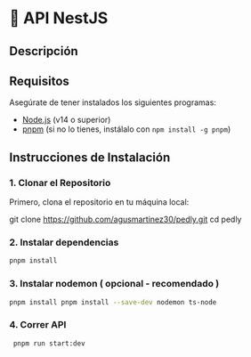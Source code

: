 # 🚀 API NestJS

## Descripción


## Requisitos

Asegúrate de tener instalados los siguientes programas:

- [Node.js](https://nodejs.org/) (v14 o superior)
- [pnpm](https://pnpm.io/) (si no lo tienes, instálalo con `npm install -g pnpm`)

## Instrucciones de Instalación


### 1. Clonar el Repositorio

Primero, clona el repositorio en tu máquina local:

git clone https://github.com/agusmartinez30/pedly.git
cd pedly

### 2. Instalar dependencias
```bash
pnpm install
```

### 3. Instalar nodemon ( opcional - recomendado )

```bash
pnpm install pnpm install --save-dev nodemon ts-node
```


### 4. Correr API

```bash
 pnpm run start:dev
```


